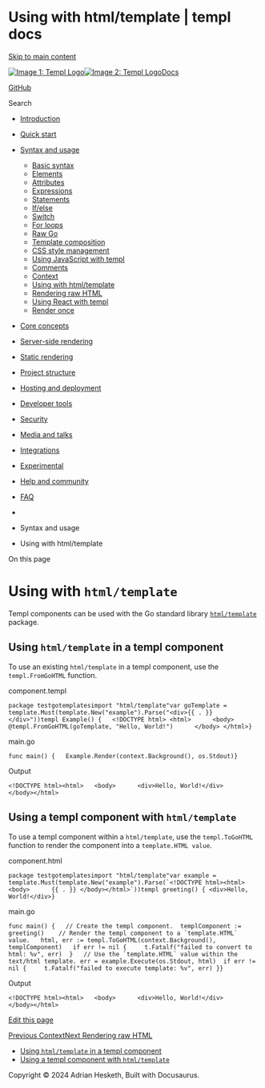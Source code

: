 Using with html/template | templ docs
===============

[Skip to main content](https://templ.guide/syntax-and-usage/using-with-go-templates#__docusaurus_skipToContent_fallback)

[![Image 1: Templ Logo](https://templ.guide/img/logo.svg)![Image 2: Templ Logo](https://templ.guide/img/logo.svg)](https://templ.guide/)[Docs](https://templ.guide/)

[GitHub](https://github.com/a-h/templ)

Search

*   [Introduction](https://templ.guide/)
*   [Quick start](https://templ.guide/quick-start/installation)
    
*   [Syntax and usage](https://templ.guide/syntax-and-usage/basic-syntax)
    
    *   [Basic syntax](https://templ.guide/syntax-and-usage/basic-syntax)
    *   [Elements](https://templ.guide/syntax-and-usage/elements)
    *   [Attributes](https://templ.guide/syntax-and-usage/attributes)
    *   [Expressions](https://templ.guide/syntax-and-usage/expressions)
    *   [Statements](https://templ.guide/syntax-and-usage/statements)
    *   [If/else](https://templ.guide/syntax-and-usage/if-else)
    *   [Switch](https://templ.guide/syntax-and-usage/switch)
    *   [For loops](https://templ.guide/syntax-and-usage/loops)
    *   [Raw Go](https://templ.guide/syntax-and-usage/raw-go)
    *   [Template composition](https://templ.guide/syntax-and-usage/template-composition)
    *   [CSS style management](https://templ.guide/syntax-and-usage/css-style-management)
    *   [Using JavaScript with templ](https://templ.guide/syntax-and-usage/script-templates)
    *   [Comments](https://templ.guide/syntax-and-usage/comments)
    *   [Context](https://templ.guide/syntax-and-usage/context)
    *   [Using with html/template](https://templ.guide/syntax-and-usage/using-with-go-templates)
    *   [Rendering raw HTML](https://templ.guide/syntax-and-usage/rendering-raw-html)
    *   [Using React with templ](https://templ.guide/syntax-and-usage/using-react-with-templ)
    *   [Render once](https://templ.guide/syntax-and-usage/render-once)
*   [Core concepts](https://templ.guide/core-concepts/components)
    
*   [Server-side rendering](https://templ.guide/server-side-rendering/creating-an-http-server-with-templ)
    
*   [Static rendering](https://templ.guide/static-rendering/generating-static-html-files-with-templ)
    
*   [Project structure](https://templ.guide/project-structure/project-structure)
    
*   [Hosting and deployment](https://templ.guide/hosting-and-deployment/hosting-on-aws-lambda)
    
*   [Developer tools](https://templ.guide/developer-tools/cli)
    
*   [Security](https://templ.guide/security/injection-attacks)
    
*   [Media and talks](https://templ.guide/media/)
*   [Integrations](https://templ.guide/integrations/web-frameworks)
    
*   [Experimental](https://templ.guide/experimental/overview)
    
*   [Help and community](https://templ.guide/help-and-community/)
*   [FAQ](https://templ.guide/faq/)

*   [](https://templ.guide/)
*   Syntax and usage
*   Using with html/template

On this page

Using with `html/template`
==========================

Templ components can be used with the Go standard library [`html/template`](https://pkg.go.dev/html/template) package.

Using `html/template` in a templ component[​](https://templ.guide/syntax-and-usage/using-with-go-templates#using-htmltemplate-in-a-templ-component "Direct link to using-htmltemplate-in-a-templ-component")
------------------------------------------------------------------------------------------------------------------------------------------------------------------------------------------------------------

To use an existing `html/template` in a templ component, use the `templ.FromGoHTML` function.

component.templ

```
package testgotemplatesimport "html/template"var goTemplate = template.Must(template.New("example").Parse("<div>{{ . }}</div>"))templ Example() {	<!DOCTYPE html>	<html>		<body>			@templ.FromGoHTML(goTemplate, "Hello, World!")		</body>	</html>}
```

main.go

```
func main() {	Example.Render(context.Background(), os.Stdout)}
```

Output

```
<!DOCTYPE html><html>	<body>		<div>Hello, World!</div>	</body></html>
```

Using a templ component with `html/template`[​](https://templ.guide/syntax-and-usage/using-with-go-templates#using-a-templ-component-withhtmltemplate "Direct link to using-a-templ-component-withhtmltemplate")
----------------------------------------------------------------------------------------------------------------------------------------------------------------------------------------------------------------

To use a templ component within a `html/template`, use the `templ.ToGoHTML` function to render the component into a `template.HTML value`.

component.html

```
package testgotemplatesimport "html/template"var example = template.Must(template.New("example").Parse(`<!DOCTYPE html><html>	<body>		{{ . }}	</body></html>`))templ greeting() {	<div>Hello, World!</div>}
```

main.go

```
func main() {	// Create the templ component.	templComponent := greeting()	// Render the templ component to a `template.HTML` value.	html, err := templ.ToGoHTML(context.Background(), templComponent)	if err != nil {		t.Fatalf("failed to convert to html: %v", err)	}	// Use the `template.HTML` value within the text/html template.	err = example.Execute(os.Stdout, html)	if err != nil {		t.Fatalf("failed to execute template: %v", err)	}}
```

Output

```
<!DOCTYPE html><html>	<body>		<div>Hello, World!</div>	</body></html>
```

[Edit this page](https://github.com/a-h/templ/tree/main/docs/docs/03-syntax-and-usage/15-using-with-go-templates.md)

[Previous Context](https://templ.guide/syntax-and-usage/context)[Next Rendering raw HTML](https://templ.guide/syntax-and-usage/rendering-raw-html)

*   [Using `html/template` in a templ component](https://templ.guide/syntax-and-usage/using-with-go-templates#using-htmltemplate-in-a-templ-component)
*   [Using a templ component with `html/template`](https://templ.guide/syntax-and-usage/using-with-go-templates#using-a-templ-component-withhtmltemplate)

Copyright © 2024 Adrian Hesketh, Built with Docusaurus.